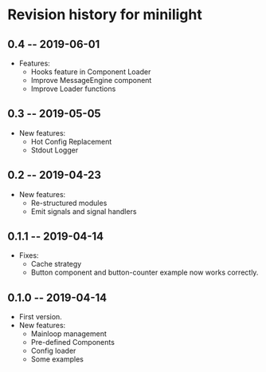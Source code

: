 # Revision history for minilight

## 0.4 -- 2019-06-01

* Features:
    * Hooks feature in Component Loader
    * Improve MessageEngine component
    * Improve Loader functions

## 0.3 -- 2019-05-05

* New features:
    * Hot Config Replacement
    * Stdout Logger

## 0.2 -- 2019-04-23

* New features:
    * Re-structured modules
    * Emit signals and signal handlers

## 0.1.1 -- 2019-04-14

* Fixes:
    * Cache strategy
    * Button component and button-counter example now works correctly.

## 0.1.0 -- 2019-04-14

* First version.
* New features:
    * Mainloop management
    * Pre-defined Components
    * Config loader
    * Some examples
